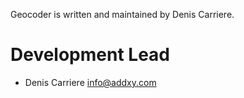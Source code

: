 Geocoder is written and maintained by Denis Carriere.

# Development Lead

- Denis Carriere <info@addxy.com>